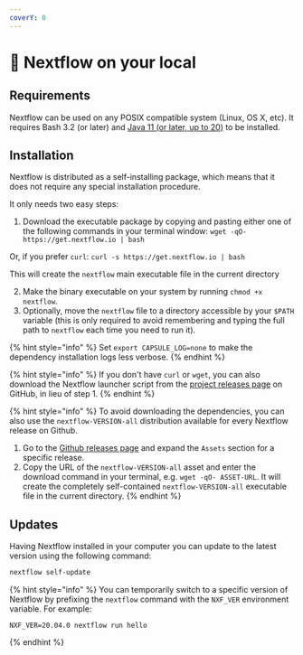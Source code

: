 ```yaml
---
coverY: 0
---
```


# 📝 Nextflow on your local

## Requirements

Nextflow can be used on any POSIX compatible system (Linux, OS X, etc). It requires Bash 3.2 (or later) and [Java 11 (or later, up to 20)](http://www.oracle.com/technetwork/java/javase/downloads/index.html) to be installed.

## Installation

Nextflow is distributed as a self-installing package, which means that it does not require any special installation procedure.

It only needs two easy steps:

1. Download the executable package by copying and pasting either one of the following commands in your terminal window: `wget -qO- https://get.nextflow.io | bash`

&#x20;      Or, if you prefer `curl`: `curl -s https://get.nextflow.io | bash`

&#x20;      This will create the `nextflow` main executable file in the current directory

2. Make the binary executable on your system by running `chmod +x nextflow`.
3. Optionally, move the `nextflow` file to a directory accessible by your `$PATH` variable (this is only required to avoid remembering and typing the full path to `nextflow` each time you need to run it).

{% hint style="info" %}
Set `export CAPSULE_LOG=none` to make the dependency installation logs less verbose.
{% endhint %}

{% hint style="info" %}
If you don't have `curl` or `wget`, you can also download the Nextflow launcher script from the [project releases page](https://github.com/nextflow-io/nextflow/releases/latest) on GitHub, in lieu of step 1.
{% endhint %}

{% hint style="info" %}
To avoid downloading the dependencies, you can also use the `nextflow-VERSION-all` distribution available for every Nextflow release on Github.

1. Go to the [Github releases page](https://github.com/nextflow-io/nextflow/releases) and expand the `Assets` section for a specific release.
2. Copy the URL of the `nextflow-VERSION-all` asset and enter the download command in your terminal, e.g. `wget -qO- ASSET-URL`. It will create the completely self-contained `nextflow-VERSION-all` executable file in the current directory.
{% endhint %}

## Updates

Having Nextflow installed in your computer you can update to the latest version using the following command:

```bash
nextflow self-update
```

{% hint style="info" %}
You can temporarily switch to a specific version of Nextflow by prefixing the `nextflow` command with the `NXF_VER` environment variable. For example:

```
NXF_VER=20.04.0 nextflow run hello
```
{% endhint %}
